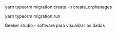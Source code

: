 yarn typeorm migration:create -n create_orphanages

yarn typeorm migration:run

Beeker studio - software para visualizar os dados
